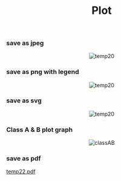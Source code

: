 <h1 align="center">Plot </h1>  <br/>
<h3>save as jpeg </h3>

<div align ="center">
  <img src="https://github.com/Faisal786111/R-programming/assets/124188437/34daafe7-6534-4367-8f96-a4f9920737e0" alt="temp20">
</div>


<h3>save as png with legend </h3>
<p align="center">
  <img src="https://github.com/Faisal786111/R-programming/assets/124188437/40ed49bf-e50f-4ce9-a454-6afb85736c8c" alt="temp20">
</p>


<h3>save as svg </h3>
<div align="center">
  <img src="https://github.com/Faisal786111/R-programming/assets/124188437/4f19fe0c-a939-4bc4-9d15-cc75f2a6b7ff" alt="temp20">
</div>

<h3>Class A & B plot graph </h3>
<div align="center">
  <img src="https://github.com/Faisal786111/R-programming/assets/124188437/5a02644d-c5c7-4e56-884d-1db52e6bf44c" alt="classAB">
</div>

<h3>save as pdf </h3>

[temp22.pdf](https://github.com/Faisal786111/R-programming/files/12615556/temp22.pdf)


